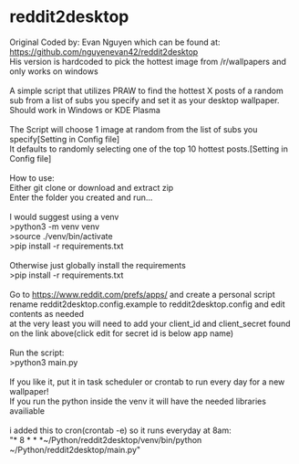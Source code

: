 # reddit2desktop
Original Coded by: Evan Nguyen which can be found at: https://github.com/nguyenevan42/reddit2desktop \
His version is hardcoded to pick the hottest image from /r/wallpapers and only works on windows\
\
A simple script that utilizes PRAW to find the hottest X posts of a random sub from a list of subs you specify and set it as your desktop wallpaper.\
Should work in Windows or KDE Plasma\
\
The Script will choose 1 image at random from the list of subs you specify[Setting in Config file]\
It defaults to randomly selecting one of the top 10 hottest posts.[Setting in Config file]\
\
How to use:\
Either git clone or download and extract zip\
Enter the folder you created and run...\
\
I would suggest using a venv\
    >python3 -m venv venv\
    >source ./venv/bin/activate\
    >pip install -r requirements.txt\
\
Otherwise just globally install the requirements\
    >pip install -r requirements.txt\
\
Go to https://www.reddit.com/prefs/apps/ and create a personal script\
rename reddit2desktop.config.example to reddit2desktop.config and edit contents as needed\
at the very least you will need to add your client_id and client_secret found on the link above(click edit for secret id is below app name)\
\
Run the script:\
    >python3 main.py\
\
If you like it, put it in task scheduler or crontab to run every day for a new wallpaper!\
If you run the python inside the venv it will have the needed libraries availiable\
\
i added this to cron(crontab -e) so it runs everyday at 8am:\
"* 8 * * *~/Python/reddit2desktop/venv/bin/python ~/Python/reddit2desktop/main.py"
